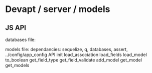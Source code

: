 
Devapt / server / models
========================


JS API
------------------
databases file:

models file:
dependancies: sequelize, q, databases, assert, ../config/app_config
API
init
load_association
load_fields
load_model
to_boolean
get_field_type
get_field_validate
add_model
get_model
get_models

